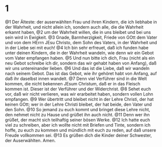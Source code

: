 # 1
@1 Der Älteste: der auserwählten Frau und ihren Kindern, die ich liebhabe in der Wahrheit, und nicht allein ich, sondern auch alle, die die Wahrheit erkannt haben, @2 um der Wahrheit willen, die in uns bleibet und bei uns sein wird in Ewigkeit. @3 Gnade, Barmherzigkeit, Friede von GOtt dem Vater und von dem HErrn JEsu Christo, dem Sohn des Vaters, in der Wahrheit und in der Liebe sei mit euch! @4 Ich bin sehr erfreuet, daß ich funden habe unter deinen Kindern, die in der Wahrheit wandeln, wie denn wir ein Gebot vom Vater empfangen haben. @5 Und nun bitte ich dich, Frau (nicht als ein neu Gebot schreibe ich dir, sondern das wir gehabt haben von Anfang), daß wir uns untereinander lieben. @6 Und das ist die Liebe, daß wir wandeln nach seinem Gebot. Das ist das Gebot, wie ihr gehöret habt von Anfang, auf daß ihr daselbst innen wandelt. @7 Denn viel Verführer sind in die Welt kommen, die nicht bekennen JEsum Christum, daß er in das Fleisch kommen ist. Dieser ist der Verführer und der Widerchrist. @8 Sehet euch vor, daß wir nicht verlieren, was wir erarbeitet haben, sondern vollen Lohn empfangen. @9 Wer übertritt und bleibet nicht in der Lehre Christi, der hat keinen GOtt; wer in der Lehre Christi bleibet, der hat beide, den Vater und den Sohn. @10 So jemand zu euch kommt und bringet diese Lehre nicht, den nehmet nicht zu Hause und grüßet ihn auch nicht. @11 Denn wer ihn grüßet, der macht sich teilhaftig seiner bösen Werke. @12 Ich hatte euch viel zu schreiben, aber ich wollte nicht mit Briefen und Tinte, sondern ich hoffe, zu euch zu kommen und mündlich mit euch zu reden, auf daß unsere Freude vollkommen sei. @13 Es grüßen dich die Kinder deiner Schwester, der Auserwählten. Amen.